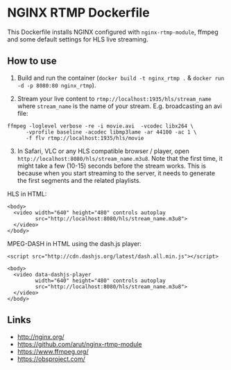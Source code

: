 NGINX RTMP Dockerfile
=====================

This Dockerfile installs NGINX configured with `nginx-rtmp-module`, ffmpeg
and some default settings for HLS live streaming.

How to use
----------

1. Build and run the container (`docker build -t nginx_rtmp .` &
   `docker run -d -p 8080:80 nginx_rtmp`).

2. Stream your live content to `rtmp://localhost:1935/hls/stream_name` where
   `stream_name` is the name of your stream. E.g. broadcasting an avi file:
```
ffmpeg -loglevel verbose -re -i movie.avi  -vcodec libx264 \
      -vprofile baseline -acodec libmp3lame -ar 44100 -ac 1 \
      -f flv rtmp://localhost:1935/hls/movie
```

3. In Safari, VLC or any HLS compatible browser / player, open
   `http://localhost:8080/hls/stream_name.m3u8`. Note that the first time,
   it might take a few (10-15) seconds before the stream works. This is because
   when you start streaming to the server, it needs to generate the first
   segments and the related playlists.

HLS in HTML:

```
<body>
  <video width="640" height="480" controls autoplay
         src="http://localhost:8080/hls/stream_name.m3u8">
  </video>
</body>
```

MPEG-DASH in HTML using the dash.js player:

```
<script src="http://cdn.dashjs.org/latest/dash.all.min.js"></script>

<body>
  <video data-dashjs-player
         width="640" height="480" controls autoplay
         src="http://localhost:8080/hls/stream_name.m3u8">
  </video>
</body>
```


Links
-----

* http://nginx.org/
* https://github.com/arut/nginx-rtmp-module
* https://www.ffmpeg.org/
* https://obsproject.com/

